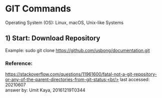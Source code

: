 # GIT Commands
Operating System (OS): Linux, macOS, Unix-like Systems

## 1) Start: Download Repository
Example: sudo git clone https://github.com/usbong/documentation.git

### Reference:
https://stackoverflow.com/questions/11961600/fatal-not-a-git-repository-or-any-of-the-parent-directories-from-git-status;<br/>
last accessed: 20210607<br/>
answer by:  Umit Kaya, 20161219T0344<br/>
